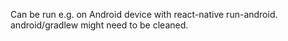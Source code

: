 Can be run e.g. on Android device with react-native run-android.
android/gradlew might need to be cleaned.
